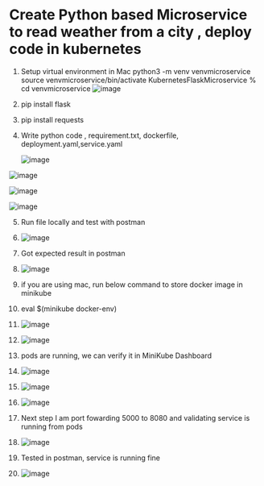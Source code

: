 # Create Python based Microservice to read weather from a city , deploy code in kubernetes


1. Setup virtual environment in Mac
python3 -m venv venvmicroservice
source venvmicroservice/bin/activate
KubernetesFlaskMicroservice % cd venvmicroservice
![image](https://github.com/user-attachments/assets/02b6741f-0a72-4455-8277-cccfdebb670e)

2. pip install flask
3. pip install requests
4. Write python code , requirement.txt, dockerfile, deployment.yaml,service.yaml

   ![image](https://github.com/user-attachments/assets/174a97af-a1af-4f7c-b298-4cfe27cb4c4c)

![image](https://github.com/user-attachments/assets/7c1cd3ce-54de-4b90-9433-08c19c20fd97)

![image](https://github.com/user-attachments/assets/6a43009d-a629-4571-8173-dd6d2f652f8c)

![image](https://github.com/user-attachments/assets/9824a283-8f54-4175-b72f-49a5288e07de)


5. Run file locally and test with postman

6. ![image](https://github.com/user-attachments/assets/13ad5f7a-0107-4188-a659-6f2dc67cbd1c)
7. Got expected result in postman

8. ![image](https://github.com/user-attachments/assets/87286900-0af2-4ee4-87ee-5df56e0e43b3)
9. if you are using mac, run below command to store docker image in minikube
10. eval $(minikube docker-env)
11. ![image](https://github.com/user-attachments/assets/56650453-1e88-4aa0-b4a7-1738bf3c43d3)
12. ![image](https://github.com/user-attachments/assets/ab0c8ce7-f7ec-4727-8234-156811b480be)
13. pods are running, we can verify it in MiniKube Dashboard
14. ![image](https://github.com/user-attachments/assets/ac5fd2b0-1b6e-4518-ad85-0cfeaec683ae)
15. ![image](https://github.com/user-attachments/assets/21993057-62bc-411b-9e51-7216f6aea832)
16. ![image](https://github.com/user-attachments/assets/3b3ae492-0f03-444e-a35a-415eeb2beefe)
17. Next step I am port fowarding 5000 to 8080 and validating service is running from pods
18. ![image](https://github.com/user-attachments/assets/c663efae-be73-4001-954e-0543f6136058)
19. Tested in postman, service is running fine
20. ![image](https://github.com/user-attachments/assets/2b0427e0-3ec4-4cec-a21b-132c1160dea4)







